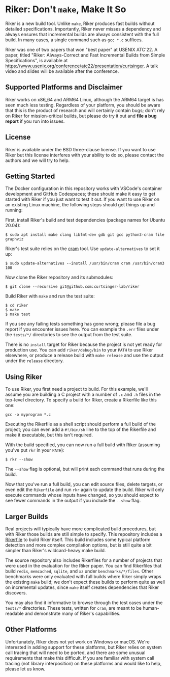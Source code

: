 # Riker: Don't `make`, Make It So

Riker is a new build tool.
Unlike `make`, Riker produces fast builds without detailed specifications.
Importantly, Riker never misses a dependency and always ensures that incremental builds are always consistent with the full build.
In many cases, a single command such as `gcc *.c` suffices.

Riker was one of two papers that won "best paper" at USENIX ATC'22.
A paper, titled "Riker: Always-Correct and Fast Incremental Builds from Simple Specifications", is available at <https://www.usenix.org/conference/atc22/presentation/curtsinger>.
A talk video and slides will be available after the conference.

## Supported Platforms and Disclaimer

Riker works on x86_64 and ARM64 Linux, although the ARM64 target is has seen much less testing.
Regardless of your platform, you should be aware that this is the product of research and will certainly contain bugs;
don't rely on Riker for mission-critical builds, but please do try it out and **file a bug report** if you run into issues.

## License
Riker is available under the BSD three-clause license.
If you want to use Riker but this license interferes with your ability to do so, please contact the authors and we will try to help.

## Getting Started
The Docker configuration in this repository works with VSCode's container development and GitHub Codespaces;
these should make it easy to get started with Riker if you just want to test it out.
If you want to use Riker on an existing Linux machine, the following steps should get things up and running:

First, install Riker's build and test dependencies (package names for Ubuntu 20.04):
```
$ sudo apt install make clang libfmt-dev gdb git gcc python3-cram file graphviz
```

Riker's test suite relies on the [cram](https://bitheap.org/cram/) tool.
Use `update-alternatives` to set it up:

```
$ sudo update-alternatives --install /usr/bin/cram cram /usr/bin/cram3 100
```

Now clone the Riker repository and its submodules:
```
$ git clone --recursive git@github.com:curtsinger-lab/riker
```

Build Riker with `make` and run the test suite:
```
$ cd riker
$ make
$ make test
```

If you see any failing tests something has gone wrong;
please file a bug report if you encounter issues here.
You can example the `.err` files under the `tests/*/` directories to see the output from the test suite.

There is no `install` target for Riker because the project is not yet ready for production use.
You can add `riker/debug/bin` to your `PATH` to use Riker elsewhere, or produce a release build with `make release` and use the output under the `release` directory.

## Using Riker
To use Riker, you first need a project to build.
For this example, we'll assume you are building a C project with a number of `.c` and `.h` files in the top-level directory.
To specify a build for Riker, create a Rikerfile like this one:

```
gcc -o myprogram *.c
```

Executing the Rikerfile as a shell script should perform a full build of the project;
you can even add a `#!/bin/sh` line to the top of the Rikerfile and make it executable, but this isn't required.

With the build specified, you can now run a full build with Riker (assuming you've put `rkr` in your `PATH`):
```
$ rkr --show
```

The `--show` flag is optional, but will print each command that runs during the build.

Now that you've run a full build, you can edit source files, delete targets, or even edit the `Rikerfile` and run `rkr` again to update the build.
Riker will only execute commands whose inputs have changed, so you should expect to see fewer commands in the output if you include the `--show` flag.

## Larger Builds
Real projects will typically have more complicated build procedures, but with Riker those builds are still simple to specify.
This repository includes a [Rikerfile](Rikerfile) to build Riker itself.
This build includes some typical platform detection and more complex compilation options, but is still quite a bit simpler than Riker's wildcard-heavy make build.

The source repository also includes Rikerfiles for a number of projects that were used in the evaluation for the Riker paper.
You can find Rikerfiles that build `redis`, `memcached`, `sqlite`, and `xz` under `benchmarks/*/files`.
Other benchmarks were only evaluated with full builds where Riker simply wraps the existing `make` build;
we don't expect these builds to perform quite as well on incremental updates, since `make` itself creates dependencies that Riker discovers.

You may also find it informative to browse through the test cases under the `tests/*` directories.
These tests, written for `cram`, are meant to be human-readable and demonstrate many of Riker's capabilities.

## Other Platforms
Unfortunately, Riker does not yet work on Windows or macOS.
We're interested in adding support for these platforms, but Riker relies on system call tracing that will need to be ported, and there are some unusual requirements that make this difficult.
If you are familiar with system call tracing (not library interposition) on these platforms and would like to help, please let us know.
